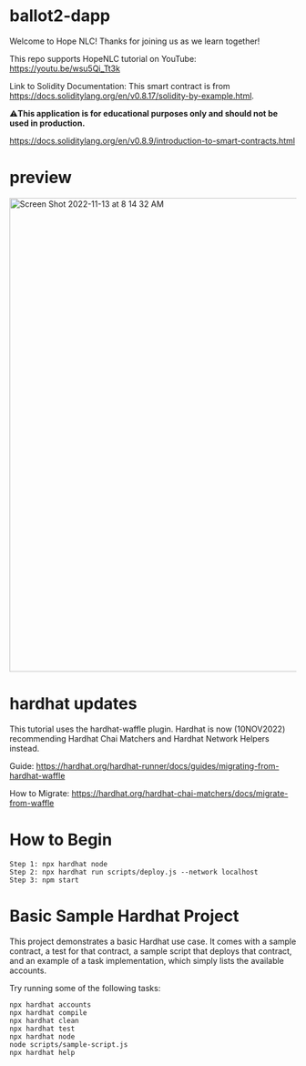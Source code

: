 # ballot2-dapp

Welcome to Hope NLC! 
Thanks for joining us as we learn together!

This repo supports HopeNLC tutorial on YouTube:
https://youtu.be/wsu5Qi_Tt3k

Link to Solidity Documentation:
This smart contract is from https://docs.soliditylang.org/en/v0.8.17/solidity-by-example.html.

⚠️**This application is for educational purposes only and should not be used in production.** 

https://docs.soliditylang.org/en/v0.8.9/introduction-to-smart-contracts.html

# preview

<img width="832" alt="Screen Shot 2022-11-13 at 8 14 32 AM" src="https://user-images.githubusercontent.com/20590197/201532487-31349dc5-e170-4199-a7cc-9fea55e06cf9.png">

# hardhat updates

This tutorial uses the hardhat-waffle plugin. Hardhat is now (10NOV2022) recommending Hardhat Chai Matchers and Hardhat Network Helpers instead.

Guide:
https://hardhat.org/hardhat-runner/docs/guides/migrating-from-hardhat-waffle

How to Migrate:
https://hardhat.org/hardhat-chai-matchers/docs/migrate-from-waffle

# How to Begin

```shell
Step 1: npx hardhat node
Step 2: npx hardhat run scripts/deploy.js --network localhost
Step 3: npm start
```

# Basic Sample Hardhat Project

This project demonstrates a basic Hardhat use case. It comes with a sample contract, a test for that contract, a sample script that deploys that contract, and an example of a task implementation, which simply lists the available accounts.

Try running some of the following tasks:

```shell
npx hardhat accounts
npx hardhat compile
npx hardhat clean
npx hardhat test
npx hardhat node
node scripts/sample-script.js
npx hardhat help
```
